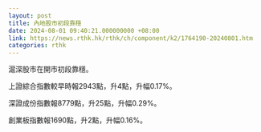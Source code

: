 ```yaml
---
layout: post
title: 內地股市初段靠穩
date: 2024-08-01 09:40:21.000000000 +08:00
link: https://news.rthk.hk/rthk/ch/component/k2/1764190-20240801.htm
categories: rthk
---
```


滬深股市在開市初段靠穩。

上證綜合指數較早時報2943點，升4點，升幅0.17%。

深證成份指數報8779點，升25點，升幅0.29%。

創業板指數報1690點，升2點，升幅0.16%。
